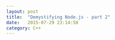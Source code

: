 ```yaml
---
layout: post
title:  "Demystifying Node.js - part 2"
date:   2015-07-29 23:14:58
category: C++
---
```

